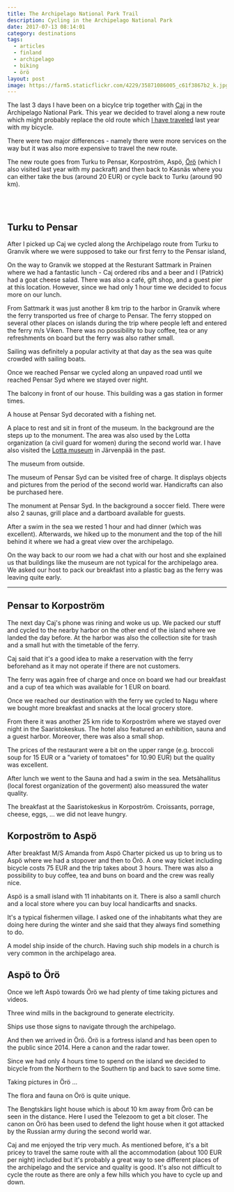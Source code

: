 ```yaml
---
title: The Archipelago National Park Trail
description: Cycling in the Archipelago National Park
date: 2017-07-13 08:14:01
category: destinations
tags:
  - articles
  - finland
  - archipelago
  - biking
  - örö
layout: post
image: https://farm5.staticflickr.com/4229/35871086005_c61f3867b2_k.jpg
---
```

The last 3 days I have been on a bicylce trip together with [Caj](https://www.hutkai.fi) in the Archipelago National Park. This year we decided to travel along a new route which might probably replace the old route which [I have traveled](http://www.hikeventures.com/archipelago-trail/) last year with my bicycle.

There were two major differences - namely there were more services on the way but it was also more expensive to travel the new route.

The new route goes from Turku to Pensar, Korpoström, Aspö, [Örö](http://www.hikeventures.com/Oro/) (which I also visited last year with my packraft) and then back to Kasnäs where you can either take the bus (around 20 EUR) or cycle back to Turku (around 90 km).

<amp-img src="https://farm5.staticflickr.com/4229/35871086005_c61f3867b2_k.jpg" width="2048" height="1191" alt="Örö Island - Archipelago National Park" layout="responsive"></amp-img>

<br>
<!--more-->
<script src="//z-na.amazon-adsystem.com/widgets/onejs?MarketPlace=US&adInstanceId=cc781bfd-577f-4efb-9da6-75cb9fc7d1c2"></script>
<br>

## Turku to Pensar

After I picked up Caj we cycled along the Archipelago route from Turku to Granvik where we were supposed to take our first ferry to the Pensar island,

<amp-img src="https://farm5.staticflickr.com/4235/35701907102_ededc5ef46_k.jpg" width="2048" height="1368" alt="Cycling Archipelago National Park" layout="responsive"></amp-img>

On the way to Granvik we stopped at the Resturant Sattmark in Prainen where we had a fantastic lunch - Caj ordered ribs and a beer and I (Patrick) had a goat cheese salad. There was also a café, gift shop, and a guest pier at this location. However, since we had only 1 hour time we decided to focus more on our lunch.

<amp-img src="https://farm5.staticflickr.com/4293/35701906842_de0b0eb6ac_k.jpg" width="2048" height="1368" alt="Archipelago National Park - Sattmark Parainen" layout="responsive"></amp-img>

From Sattmark it was just another 8 km trip to the harbor in Granvik where the ferry transported us free of charge to Pensar. The ferry stopped on several other places on islands during the trip where people left and entered the ferry m/s Viken. There was no possibility to buy coffee, tea or any refreshments on board but the ferry was also rather small.

<amp-img src="https://farm5.staticflickr.com/4229/35894867095_ba3b2dfe21_o.jpg" width="2048" height="1387" alt="Granvik - Pensar Ferry - m/s Viken - Archipelago National Park" layout="responsive"></amp-img>

Sailing was definitely a popular activity at that day as the sea was quite crowded with sailing boats.

<amp-img src="https://farm5.staticflickr.com/4278/35739473231_6ea13b1564_k.jpg" width="2048" height="1368" alt="Granvik - Pensar m/s viken sailing boats" layout="responsive"></amp-img>

Once we reached Pensar we cycled along an unpaved road until we reached Pensar Syd where we stayed over night.

<amp-img src="https://farm5.staticflickr.com/4235/35031686504_9d2cd5f654_k.jpg" width="2048" height="1368" alt="Cycling Pensar - Archipelago National Park" layout="responsive"></amp-img>

The balcony in front of our house. This building was a gas station in former times.

<amp-img src="https://farm5.staticflickr.com/4235/35701905862_090d1140cc_k.jpg" width="2048" height="1335" alt="Pensar Syd - Archipelago National Park" layout="responsive"></amp-img>

A house at Pensar Syd decorated with a fishing net.

<amp-img src="https://farm5.staticflickr.com/4216/35701905452_53a365962d_k.jpg" width="2048" height="1368" alt="Pensar Syd - Fishing Net - Archipelago National Park" layout="responsive"></amp-img>

A place to rest and sit in front of the museum. In the background are the steps up to the monument. The area was also used by the Lotta organization (a civil guard for women) during the second world war. I have also visited the [Lotta museum](http://www.hikeventures.com/museums-in-tuusula/) in Järvenpää in the past.

<amp-img src="https://farm5.staticflickr.com/4262/35031684454_8dd09d1c54_k.jpg" width="2048" height="1368" alt="Pensar Syd - Archipelago National Park" layout="responsive"></amp-img>

The museum from outside.

<amp-img src="https://farm5.staticflickr.com/4329/35830392986_2c9f41c2ee_k.jpg" width="2048" height="1368" alt="Pensar Syd History Museum - Archipelago National Park" layout="responsive"></amp-img>

The museum of Pensar Syd can be visited free of charge. It displays objects and pictures from the period of the second world war. Handicrafts can also be purchased here.

<amp-img src="https://farm5.staticflickr.com/4284/35701905182_b5d97325e2_k.jpg" width="2048" height="1219" alt="Pensar Syd Museum - Archipelago National Park" layout="responsive"></amp-img>

The monument at Pensar Syd. In the background a soccer field. There were also 2 saunas, grill place and a dartboard available for guests.

<amp-img src="https://farm5.staticflickr.com/4290/35031683344_83b49c6899_k.jpg" width="2048" height="1368" alt="Pensar Syd Monument - Archipelago National Park" layout="responsive"></amp-img>

After a swim in the sea we rested 1 hour and had dinner (which was excellent). Afterwards, we hiked up to the monument and the top of the hill behind it where we had a great view over the archipelago.

<amp-img src="https://farm5.staticflickr.com/4309/35085654663_59f78be5ed_o.jpg" width="2048" height="1367" alt="The Archipelago National Park" layout="responsive"></amp-img>

On the way back to our room we had a chat with our host and she explained us that buildings like the museum are not typical for the archipelago area. We asked our host to pack our breakfast into a plastic bag as the ferry was leaving quite early.

<amp-img src="https://farm5.staticflickr.com/4321/35055258314_7910b1bf13_o.jpg" width="2048" height="1367" alt="Pensar Syd Monument - Archipelago National Park" layout="responsive"></amp-img>

---

## Pensar to Korpoström

The next day Caj's phone was rining and woke us up. We packed our stuff and cycled to the nearby harbor on the other end of the island where we landed the day before. At the harbor was also the collection site for trash and a small hut with the timetable of the ferry.

Caj said that it's a good idea to make a reservation with the ferry beforehand as it may not operate if there are not customers.

The ferry was again free of charge and once on board we had our breakfast and a cup of tea which was available for 1 EUR on board.

Once we reached our destination with the ferry we cycled to Nagu where we bought more breakfast and snacks at the local grocery store.

From there it was another 25 km ride to Korpoström where we stayed over night in the Saaristokeskus. The hotel also featured an exhibition, sauna and a guest harbor. Moreover, there was also a small shop.

The prices of the restaurant were a bit on the upper range (e.g. broccoli soup for 15 EUR or a "variety of tomatoes" for 10.90 EUR) but the quality was excellent.

After lunch we went to the Sauna and had a swim in the sea. Metsähallitus (local forest organization of the goverment) also meassured the water quality.

<amp-img src="https://farm5.staticflickr.com/4278/35739470781_b7acd82329_k.jpg" width="2048" height="1357" alt="Metsähallitus Saaristokeskus Korpoström - Archipelago National Park" layout="responsive"></amp-img>

The breakfast at the Saaristokeskus in Korpoström. Croissants, porrage, cheese, eggs, ... we did not leave hungry.

<amp-img src="https://farm5.staticflickr.com/4296/35739470511_17d1f66db9_k.jpg" width="2048" height="1368" alt="Saaristokeskus Korpoström Breakfast - Archipelago National Park" layout="responsive"></amp-img>

## Korpoström to Aspö

After breakfast M/S Amanda from Aspö Charter picked us up to bring us to Aspö where we had a stopover and then to Örö. A one way ticket including bicycle costs 75 EUR and the trip takes about 3 hours. There was also a possibility to buy coffee, tea and buns on board and the crew was really nice.

<amp-img src="https://farm5.staticflickr.com/4235/35031680624_f5e9a76abb_k.jpg" width="2048" height="1173" alt="Saaristokeskus Korpoström - Archipelago National Park" layout="responsive"></amp-img>

Aspö is a small island with 11 inhabitants on it. There is also a samll church and a local store where you can buy local handicarfts and snacks.

<amp-img src="https://farm5.staticflickr.com/4253/35701903902_3d9d2c6af2_k.jpg" width="2048" height="1368" alt="Aspö Church - Archipelago National Park" layout="responsive"></amp-img>

It's a typical fishermen village. I asked one of the inhabitants what they are doing here during the winter and she said that they always find something to do.

<amp-img src="https://farm5.staticflickr.com/4310/35031679544_571b6f9be5_k.jpg" width="2048" height="1368" alt="Aspö - Archipelago National Park" layout="responsive"></amp-img>

A model ship inside of the church. Having such ship models in a church is very common in the archipelago area.

<amp-img src="https://farm5.staticflickr.com/4256/35871087335_09a836b145_k.jpg" width="2048" height="1368" alt="Aspö Church Model Ship - Archipelago National Park" layout="responsive"></amp-img>

## Aspö to Örö

Once we left Aspö towards Örö we had plenty of time taking pictures and videos.

<amp-img src="https://farm5.staticflickr.com/4317/35031677654_ba7b50ea15_k.jpg" width="2048" height="1368" alt="Aspö Charter - Archipelago National Park" layout="responsive"></amp-img>

Three wind mills in the background to generate electricity.

<amp-img src="https://farm5.staticflickr.com/4330/35871086845_3746625be6_k.jpg" width="2048" height="1368" alt="Aspö Charter - Örö - Archipelago National Park" layout="responsive"></amp-img>

Ships use those signs to navigate through the archipelago.

<amp-img src="https://farm5.staticflickr.com/4241/35031676564_d0719f089e_k.jpg" width="2048" height="1368" alt="Aspö Charter - Archipelago National Park" layout="responsive"></amp-img>

And then we arrived in Örö. Örö is a fortress island and has been open to the public since 2014. Here a canon and the radar tower.

<amp-img src="https://farm5.staticflickr.com/4236/35871086625_48fe9e00be_k.jpg" width="2048" height="1317" alt="Örö Island - Radar Tower - Archipelago National Park" layout="responsive"></amp-img>

Since we had only 4 hours time to spend on the island we decided to bicycle from the Northern to the Southern tip and back to save some time.

<amp-img src="https://farm5.staticflickr.com/4294/35085652053_3e43f3cebc_o.jpg" width="2048" height="1367" alt="The Archipelago National Park" layout="responsive"></amp-img>

<amp-img src="https://farm5.staticflickr.com/4310/35031675874_fcbf5b47a2_k.jpg" width="2048" height="1368" alt="Cycling Örö Island - Archipelago National Park" layout="responsive"></amp-img>

Taking pictures in Örö ...

<amp-img src="https://farm5.staticflickr.com/4209/35894842255_3b82517b0c_o.jpg" width="2048" height="1246" alt="The Archipelago National Park" layout="responsive"></amp-img>

The flora and fauna on Örö is quite unique.

<amp-img src="https://farm5.staticflickr.com/4205/35031674474_711216ef4c_k.jpg" width="2048" height="1281" alt="Flowers Örö - Archipelago National Park" layout="responsive"></amp-img>

<amp-img src="https://farm5.staticflickr.com/4311/35701901602_14b5537ff9_k.jpg" width="2048" height="1209" alt="Plants Örö Island - Archipelago National Park" layout="responsive"></amp-img>

<amp-img src="https://farm5.staticflickr.com/4214/35031674224_c5f4c537c0_k.jpg" width="2048" height="1368" alt="Plants Örö Island - Archipelago National Park" layout="responsive"></amp-img>

The Bengtskärs light house which is about 10 km away from Örö can be seen in the distance. Here I used the Telezoom to get a bit closer. The canon on Örö has been used to defend the light house when it got attacked by the Russian army during the second world war.

<amp-img src="https://farm5.staticflickr.com/4253/35873939715_49bb57740f_k.jpg" width="2048" height="1117" alt="Bengtskär lighthouse from Örö - Archipelago National Park" layout="responsive"></amp-img>

Caj and me enjoyed the trip very much. As mentioned before, it's a bit pricey to travel the same route with all the accommodation (about 100 EUR per night) included but it's probably a great way to see different places of the archipelago and the service and quality is good. It's also not difficult to cycle the route as there are only a few hills which you have to cycle up and down.

<amp-img src="https://farm5.staticflickr.com/4260/35894856055_7182d48083_o.jpg" width="2048" height="1367" alt="The Archipelago National Park" layout="responsive"></amp-img>
